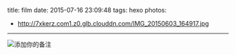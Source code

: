 title: film
date: 2015-07-16 23:09:48
tags: hexo
photos: 
- http://7xkerz.com1.z0.glb.clouddn.com/IMG_20150603_164917.jpg
---
![添加你的备注](http://ww1.sinaimg.cn/mw690/81b78497jw1emfgts2pt4j21hc0u0k1c.jpg)
